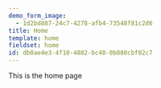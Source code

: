```yaml
---
demo_form_image:
  - 1d2bd887-24c7-4278-afb4-73548f81c2d6
title: Home
template: home
fieldset: home
id: db0ae4e3-4f10-4802-bc40-0b880cbf02c7
---
```

This is the home page
